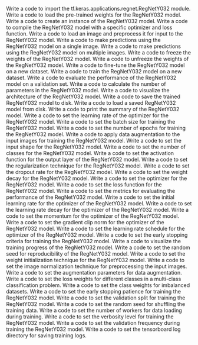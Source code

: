 Write a code to import the tf.keras.applications.regnet.RegNetY032 module.
Write a code to load the pre-trained weights for the RegNetY032 model.
Write a code to create an instance of the RegNetY032 model.
Write a code to compile the RegNetY032 model with a specific optimizer and loss function.
Write a code to load an image and preprocess it for input to the RegNetY032 model.
Write a code to make predictions using the RegNetY032 model on a single image.
Write a code to make predictions using the RegNetY032 model on multiple images.
Write a code to freeze the weights of the RegNetY032 model.
Write a code to unfreeze the weights of the RegNetY032 model.
Write a code to fine-tune the RegNetY032 model on a new dataset.
Write a code to train the RegNetY032 model on a new dataset.
Write a code to evaluate the performance of the RegNetY032 model on a validation set.
Write a code to calculate the number of parameters in the RegNetY032 model.
Write a code to visualize the architecture of the RegNetY032 model.
Write a code to save the trained RegNetY032 model to disk.
Write a code to load a saved RegNetY032 model from disk.
Write a code to print the summary of the RegNetY032 model.
Write a code to set the learning rate of the optimizer for the RegNetY032 model.
Write a code to set the batch size for training the RegNetY032 model.
Write a code to set the number of epochs for training the RegNetY032 model.
Write a code to apply data augmentation to the input images for training the RegNetY032 model.
Write a code to set the input shape for the RegNetY032 model.
Write a code to set the number of classes for the RegNetY032 model.
Write a code to set the activation function for the output layer of the RegNetY032 model.
Write a code to set the regularization technique for the RegNetY032 model.
Write a code to set the dropout rate for the RegNetY032 model.
Write a code to set the weight decay for the RegNetY032 model.
Write a code to set the optimizer for the RegNetY032 model.
Write a code to set the loss function for the RegNetY032 model.
Write a code to set the metrics for evaluating the performance of the RegNetY032 model.
Write a code to set the initial learning rate for the optimizer of the RegNetY032 model.
Write a code to set the learning rate decay for the optimizer of the RegNetY032 model.
Write a code to set the momentum for the optimizer of the RegNetY032 model.
Write a code to set the gradient clip norm for the optimizer of the RegNetY032 model.
Write a code to set the learning rate schedule for the optimizer of the RegNetY032 model.
Write a code to set the early stopping criteria for training the RegNetY032 model.
Write a code to visualize the training progress of the RegNetY032 model.
Write a code to set the random seed for reproducibility of the RegNetY032 model.
Write a code to set the weight initialization technique for the RegNetY032 model.
Write a code to set the image normalization technique for preprocessing the input images.
Write a code to set the augmentation parameters for data augmentation.
Write a code to set the loss weights for different classes in a multi-class classification problem.
Write a code to set the class weights for imbalanced datasets.
Write a code to set the early stopping patience for training the RegNetY032 model.
Write a code to set the validation split for training the RegNetY032 model.
Write a code to set the random seed for shuffling the training data.
Write a code to set the number of workers for data loading during training.
Write a code to set the verbosity level for training the RegNetY032 model.
Write a code to set the validation frequency during training the RegNetY032 model.
Write a code to set the tensorboard log directory for saving training logs.